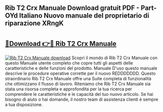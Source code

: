 ## Rib T2 Crx Manuale Download gratuit PDF - Part-OYd Italiano Nuovo manuale del proprietario di riparazione XRngK

# <h2><a href="http://dfbtnfn.blite.top/?on=Rib+T2+Crx+Manuale">🔗Download 👉🔴 Rib T2 Crx Manuale</a></h2>

[![Rib T2 Crx Manuale download](https://i.imgur.com/lujVjoI.png)](http://dfbtnfn.blite.top/?on=Rib+T2+Crx+Manuale)
Scopri il mondo di Rib T2 Crx Manuale con questo Manuale utente completo che copre tutti gli aspetti delle caratteristiche e delle funzioni del prodotto. Manuale D'uso questo manuale descrive le procedure operative corrette per il nuovo REDDDDDDD. Questo straordinario Rib T2 Crx Manuale offre una Suite completa di funzionalità che ottimizzano il flusso di lavoro. Riteniamo che Rib T2 Crx Manuale sia stata una risorsa completa e approfondita per la tua ricerca per comprendere le caratteristiche e le capacità del tuo nuovo articolo. Se hai bisogno di aiuto o hai domande, il nostro team di assistenza clienti è sempre a tua disposizione.
